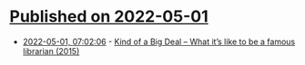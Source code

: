 # [Published on 2022-05-01](index.md)

* [2022-05-01, 07:02:06](https://news.ycombinator.com/item?id=31222828) - [Kind of a Big Deal – What it’s like to be a famous librarian (2015)](https://medium.com/tilty/king-of-the-dipshits-139658a95e0e)

